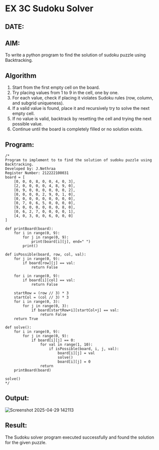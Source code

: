 # EX 3C Sudoku Solver

## DATE:
## AIM:
To write a python program to find the solution of sudoku puzzle using Backtracking.


## Algorithm

1. Start from the first empty cell on the board.
2. Try placing values from 1 to 9 in the cell, one by one.
3. For each value, check if placing it violates Sudoku rules (row, column, and subgrid uniqueness).
4. If a valid value is found, place it and recursively try to solve the next empty cell.
5. If no value is valid, backtrack by resetting the cell and trying the next possible value.
6. Continue until the board is completely filled or no solution exists.

## Program:
```
/*
Program to implement to to find the solution of sudoku puzzle using Backtracking.
Developed by: J.Nethraa
Register Number: 212222100031
board = [
    [0, 0, 0, 8, 0, 0, 4, 0, 3],
    [2, 0, 0, 0, 0, 4, 8, 9, 0],
    [0, 9, 0, 0, 0, 0, 0, 0, 2],
    [0, 0, 0, 0, 2, 9, 0, 1, 0],
    [0, 0, 0, 0, 0, 0, 0, 0, 0],
    [0, 7, 0, 6, 5, 0, 0, 0, 0],
    [9, 0, 0, 0, 0, 0, 0, 8, 0],
    [0, 6, 2, 7, 0, 0, 0, 0, 1],
    [4, 0, 3, 0, 0, 6, 0, 0, 0]
]

def printBoard(board):
    for i in range(0, 9):
        for j in range(0, 9):
            print(board[i][j], end=" ")
        print()

def isPossible(board, row, col, val):
    for j in range(0, 9):
        if board[row][j] == val:
            return False

    for i in range(0, 9):
        if board[i][col] == val:
            return False

    startRow = (row // 3) * 3
    startCol = (col // 3) * 3
    for i in range(0, 3):
        for j in range(0, 3):
            if board[startRow+i][startCol+j] == val:
                return False
    return True

def solve():
    for i in range(0, 9):
        for j in range(0, 9):
            if board[i][j] == 0:
                for val in range(1, 10):
                    if isPossible(board, i, j, val):
                        board[i][j] = val
                        solve()
                        board[i][j] = 0
                return
    printBoard(board)

solve() 
*/
```

## Output:

![Screenshot 2025-04-29 142113](https://github.com/user-attachments/assets/cc05e080-72f6-4fe9-a836-84de9b7156e0)


## Result:
The Sudoku solver program executed successfully and found the solution for the given puzzle.
